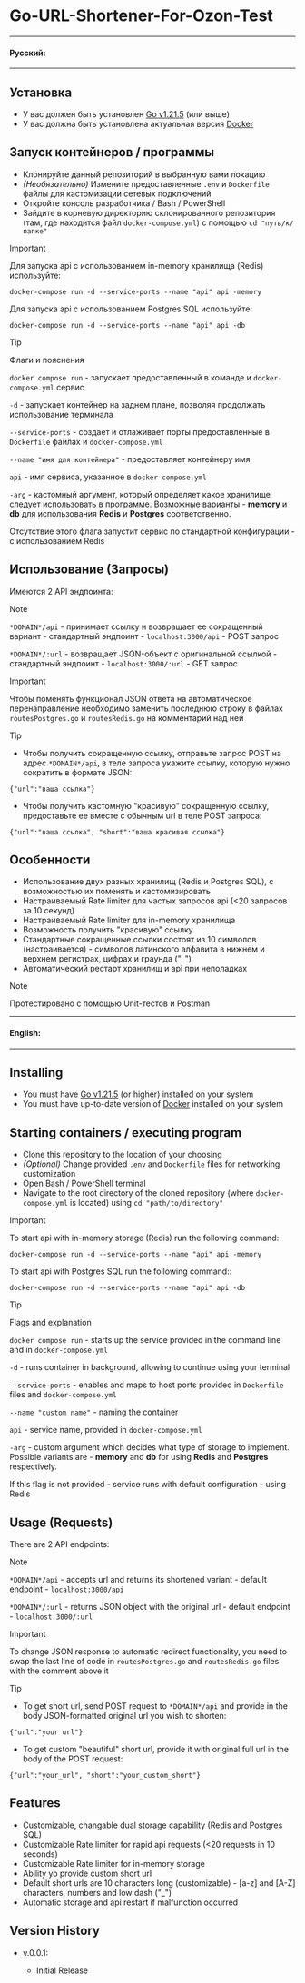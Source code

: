 # Go-URL-Shortener-For-Ozon-Test
___
#### Русский:
___
## Установка
* У вас должен быть установлен [Go v1.21.5](https://go.dev/doc/install) (или выше)
* У вас должна быть установлена актуальная версия [Docker](https://www.docker.com/) 

## Запуск контейнеров / программы

* Клонируйте данный репозиторий в выбранную вами локацию
* *(Необязательно)* Измените предоставленные ```.env``` и ```Dockerfile``` файлы для кастомизации сетевых подключений
* Откройте консоль разработчика / Bash / PowerShell
* Зайдите в корневую директорию склонированного репозитория (там, где находится файл ```docker-compose.yml```)
  с помощью ```cd "путь/к/папке"```
> [!IMPORTANT]    
> Для запуска api с использованием in-memory хранилища (Redis) используйте:
> ```
> docker-compose run -d --service-ports --name "api" api -memory
> ```
>
> Для запуска api с использованием Postgres SQL используйте:
> ```
> docker-compose run -d --service-ports --name "api" api -db
> ```

> [!TIP]
> Флаги и пояснения
>
> ```docker compose run``` - запускает предоставленный в команде и ```docker-compose.yml``` сервис
> 
> ```-d``` - запускает контейнер на заднем плане, позволяя продолжать использование терминала
> 
> ```--service-ports``` - создает и отлаживает порты предоставленные в ```Dockerfile``` файлах и ```docker-compose.yml```
> 
> ```--name "имя для контейнера"``` - предоставляет контейнеру имя
> 
> ```api``` - имя сервиса, указанное в ```docker-compose.yml```
> 
> ```-arg``` - кастомный аргумент, который определяет какое хранилище следует использовать в программе. Возможные варианты - **memory** и **db** для использования **Redis** и **Postgres** соответственно.
>
>  Отсутствие этого флага запустит сервис по стандартной конфигурации - с использованием Redis

## Использование (Запросы)

Имеются 2 API эндпоинта:
> [!NOTE]  
> 
> ```*DOMAIN*/api``` - принимает ссылку и возвращает ее сокращенный вариант - стандартный эндпоинт - ```localhost:3000/api``` - POST запрос
> 
> ```*DOMAIN*/:url``` - возвращает JSON-объект с оригинальной ссылкой - стандартный эндпоинт - ```localhost:3000/:url``` - GET запрос

> [!IMPORTANT] 
> Чтобы поменять функционал JSON ответа на автоматическое перенаправление необходимо заменить последнюю строку в файлах ```routesPostgres.go``` и ```routesRedis.go``` на комментарий над ней

> [!TIP]
> * Чтобы получить сокращенную ссылку, отправьте запрос POST на адрес ```*DOMAIN*/api```, в теле запроса укажите ссылку, которую нужно сократить в формате JSON:
>
> ```{"url":"ваша ссылка"}```
>
> * Чтобы получить кастомную "красивую" сокращенную ссылку, предоставьте ее вместе с обычным url в теле POST запроса:
>
> ```{"url":"ваша ссылка", "short":"ваша красивая ссылка"}```

## Особенности

* Использование двух разных хранилищ (Redis и Postgres SQL), с возможностью их поменять и кастомизировать
* Настраиваемый Rate limiter для частых запросов api (<20 запросов за 10 секунд)
* Настраиваемый Rate limiter для in-memory хранилища
* Возможность получить "красивую" ссылку
* Стандартные сокращенные ссылки состоят из 10 символов (настраивается) - символов латинского алфавита в нижнем и верхнем регистрах, цифрах и граунда ("_")
* Автоматический рестарт хранилищ и api при неполадках

>[!NOTE]
> Протестировано с помощью Unit-тестов и Postman

___
#### English:
___

## Installing
* You must have [Go v1.21.5](https://go.dev/doc/install) (or higher) installed on your system
* You must have up-to-date version of [Docker](https://www.docker.com/) installed on your system 

## Starting containers / executing program

* Clone this repository to the location of your choosing
* *(Optional)* Change provided ```.env``` and ```Dockerfile``` files for networking customization
* Open Bash / PowerShell terminal
* Navigate to the root directory of the cloned repository (where ```docker-compose.yml``` is located)
  using ```cd "path/to/directory"```
> [!IMPORTANT]    
> To start api with in-memory storage (Redis) run the following command:
> ```
> docker-compose run -d --service-ports --name "api" api -memory
> ```
>
> To start api with Postgres SQL run the following command::
> ```
> docker-compose run -d --service-ports --name "api" api -db
> ```

> [!TIP]
> Flags and explanation
>
> ```docker compose run``` - starts up the service provided in the command line and in ```docker-compose.yml```
> 
> ```-d``` - runs container in background, allowing to continue using your terminal
> 
> ```--service-ports``` - enables and maps to host ports provided in ```Dockerfile``` files and ```docker-compose.yml```
> 
> ```--name "custom name"``` - naming the container
> 
> ```api``` - service name, provided in ```docker-compose.yml```
> 
> ```-arg``` - custom argument which decides what type of storage to implement. Possible variants are - **memory** and **db** for using **Redis** and **Postgres** respectively.
>
> If this flag is not provided - service runs with default configuration - using Redis

## Usage (Requests)

There are 2 API endpoints:
> [!NOTE]  
> 
> ```*DOMAIN*/api``` - accepts url and returns its shortened variant - default endpoint - ```localhost:3000/api```
> 
> ```*DOMAIN*/:url``` - returns JSON object with the original url - default endpoint - ```localhost:3000/:url```

>[!IMPORTANT]  
> To change JSON response to automatic redirect functionality, you need to swap the last line of code in ```routesPostgres.go``` and ```routesRedis.go``` files with the comment above it

> [!TIP]
> * To get short url, send POST request to ```*DOMAIN*/api``` and provide in the body JSON-formatted original url you wish to shorten: 
>
> ```{"url":"your url"}```
>
> * To get custom "beautiful" short url, provide it with original full url in the body of the POST request:
>
> ```{"url":"your_url", "short":"your_custom_short"}```

## Features

* Customizable, changable dual storage capability (Redis and Postgres SQL)
* Customizable Rate limiter for rapid api requests (<20 requests in 10 seconds)
* Customizable Rate limiter for in-memory storage
* Ability yo provide custom short url
* Default short urls are 10 characters long (customizable) - [a-z] and [A-Z] characters, numbers and low dash ("_")
* Automatic storage and api restart if malfunction occurred

## Version History

* v.0.0.1:

    * Initial Release
